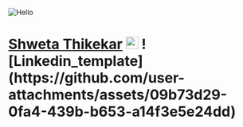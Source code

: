![Hello](https://user-images.githubusercontent.com/72989187/183024891-d3264009-eb44-40b0-af48-ec7fa025cd32.gif) 
<h1><a href="www.linkedin.com/in/shweta-thikekar" style="margin-top: 0px">Shweta Thikekar</a> 
  <img src="https://raw.githubusercontent.com/MartinHeinz/MartinHeinz/master/wave.gif" style="width: 25px;">
![Linkedin_template](https://github.com/user-attachments/assets/09b73d29-0fa4-439b-b653-a14f3e5e24dd)


